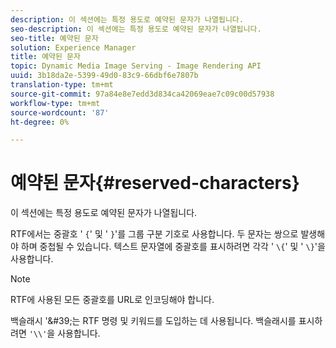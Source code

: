 ```yaml
---
description: 이 섹션에는 특정 용도로 예약된 문자가 나열됩니다.
seo-description: 이 섹션에는 특정 용도로 예약된 문자가 나열됩니다.
seo-title: 예약된 문자
solution: Experience Manager
title: 예약된 문자
topic: Dynamic Media Image Serving - Image Rendering API
uuid: 3b18da2e-5399-49d0-83c9-66dbf6e7807b
translation-type: tm+mt
source-git-commit: 97a84e8e7edd3d834ca42069eae7c09c00d57938
workflow-type: tm+mt
source-wordcount: '87'
ht-degree: 0%

---
```



# 예약된 문자{#reserved-characters}

이 섹션에는 특정 용도로 예약된 문자가 나열됩니다.

RTF에서는 중괄호 &#39; `{`&#39; 및 &#39; `}`&#39;를 그룹 구분 기호로 사용합니다. 두 문자는 쌍으로 발생해야 하며 중첩될 수 있습니다. 텍스트 문자열에 중괄호를 표시하려면 각각 &#39; `\{`&#39; 및 &#39; `\}`&#39;을 사용합니다.

>[!NOTE]
>
>RTF에 사용된 모든 중괄호를 URL로 인코딩해야 합니다.

백슬래시 &#39;\&#39;는 RTF 명령 및 키워드를 도입하는 데 사용됩니다. 백슬래시를 표시하려면 `'\\'`을 사용합니다.
